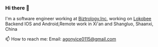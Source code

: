 ### Hi there 👋

I'm a software engineer working at [Biztrology.Inc](https://github.com/biztrology), working on [Lokobee](https://lokobee.com/) Backend IOS and Android,Remote work in Xi'an and Shangluo, Shaanxi, China 

📫 How to reach me: 
   Email: agonyice0115@gmail.com
<!--
**rongliangduan/rongliangduan** is a ✨ _special_ ✨ repository because its `README.md` (this file) appears on your GitHub profile.

Here are some ideas to get you started:

- 🔭 I’m currently working on ...
- 🌱 I’m currently learning ...
- 👯 I’m looking to collaborate on ...
- 🤔 I’m looking for help with ...
- 💬 Ask me about ...

- 😄 Pronouns: ...
- ⚡ Fun fact: ...
-->
